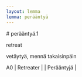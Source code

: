 ```yaml
---
layout: lemma
lemma: perääntyä
---
```


<div class="sense">
# <span class="sensename">perääntyä.1</span>

<span class="description">retreat</span>

<span class="description">vetäytyä, mennä takaisinpäin</span>

A0 | Retreater |   | Perääntyjä |  

</div>

